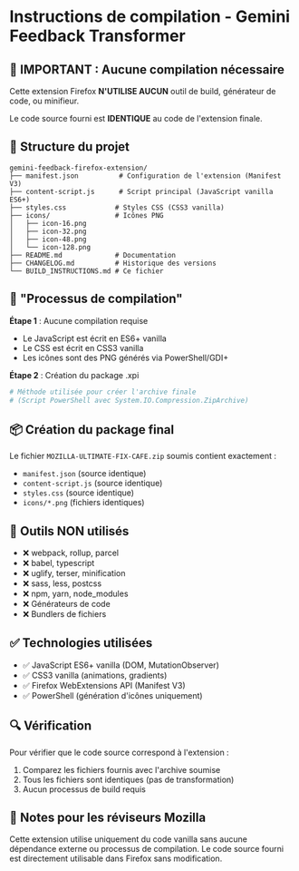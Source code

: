 # Instructions de compilation - Gemini Feedback Transformer

## 🎯 IMPORTANT : Aucune compilation nécessaire

Cette extension Firefox **N'UTILISE AUCUN** outil de build, générateur de code, ou minifieur.

Le code source fourni est **IDENTIQUE** au code de l'extension finale.

## 📁 Structure du projet

```
gemini-feedback-firefox-extension/
├── manifest.json          # Configuration de l'extension (Manifest V3)
├── content-script.js      # Script principal (JavaScript vanilla ES6+)
├── styles.css            # Styles CSS (CSS3 vanilla)
├── icons/                # Icônes PNG
│   ├── icon-16.png
│   ├── icon-32.png
│   ├── icon-48.png
│   └── icon-128.png
├── README.md             # Documentation
├── CHANGELOG.md          # Historique des versions
└── BUILD_INSTRUCTIONS.md # Ce fichier
```

## 🔧 "Processus de compilation"

**Étape 1** : Aucune compilation requise
- Le JavaScript est écrit en ES6+ vanilla
- Le CSS est écrit en CSS3 vanilla
- Les icônes sont des PNG générés via PowerShell/GDI+

**Étape 2** : Création du package .xpi
```bash
# Méthode utilisée pour créer l'archive finale
# (Script PowerShell avec System.IO.Compression.ZipArchive)
```

## 📦 Création du package final

Le fichier `MOZILLA-ULTIMATE-FIX-CAFE.zip` soumis contient exactement :
- `manifest.json` (source identique)
- `content-script.js` (source identique)  
- `styles.css` (source identique)
- `icons/*.png` (fichiers identiques)

## 🚫 Outils NON utilisés

- ❌ webpack, rollup, parcel
- ❌ babel, typescript
- ❌ uglify, terser, minification
- ❌ sass, less, postcss
- ❌ npm, yarn, node_modules
- ❌ Générateurs de code
- ❌ Bundlers de fichiers

## ✅ Technologies utilisées

- ✅ JavaScript ES6+ vanilla (DOM, MutationObserver)
- ✅ CSS3 vanilla (animations, gradients)
- ✅ Firefox WebExtensions API (Manifest V3)
- ✅ PowerShell (génération d'icônes uniquement)

## 🔍 Vérification

Pour vérifier que le code source correspond à l'extension :
1. Comparez les fichiers fournis avec l'archive soumise
2. Tous les fichiers sont identiques (pas de transformation)
3. Aucun processus de build requis

## 📝 Notes pour les réviseurs Mozilla

Cette extension utilise uniquement du code vanilla sans aucune dépendance externe ou processus de compilation. Le code source fourni est directement utilisable dans Firefox sans modification.